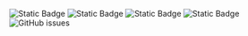 ![Static Badge](https://img.shields.io/badge/blacklists-60-000000) ![Static Badge](https://img.shields.io/badge/blacklisted-2653802-cc0000) ![Static Badge](https://img.shields.io/badge/whitelisted-2244-00CC00) ![Static Badge](https://img.shields.io/badge/streaming_blacklist-28107-000000) ![GitHub issues](https://img.shields.io/github/issues/fabriziosalmi/blacklists)
